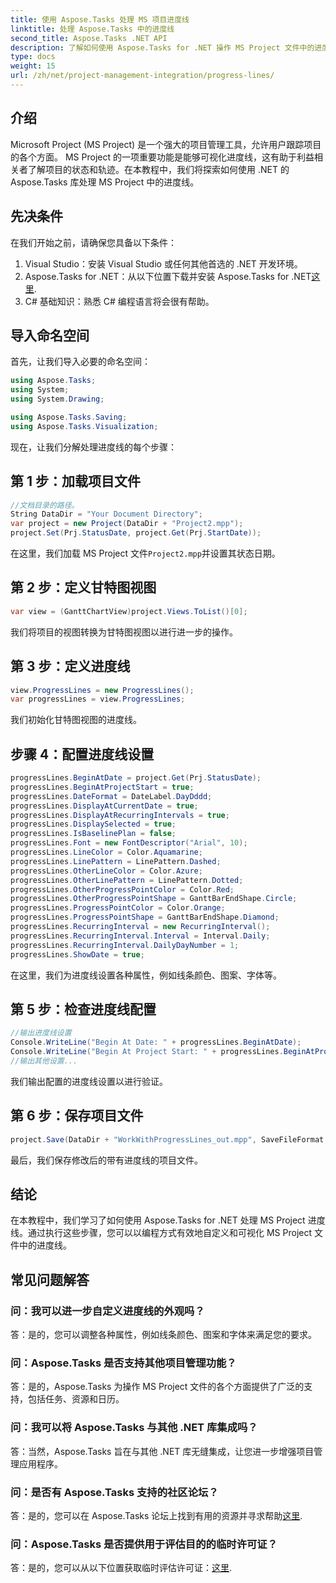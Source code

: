 ```yaml
---
title: 使用 Aspose.Tasks 处理 MS 项目进度线
linktitle: 处理 Aspose.Tasks 中的进度线
second_title: Aspose.Tasks .NET API
description: 了解如何使用 Aspose.Tasks for .NET 操作 MS Project 文件中的进度线，从而增强项目可视化和管理。
type: docs
weight: 15
url: /zh/net/project-management-integration/progress-lines/
---
```

## 介绍
Microsoft Project (MS Project) 是一个强大的项目管理工具，允许用户跟踪项目的各个方面。 MS Project 的一项重要功能是能够可视化进度线，这有助于利益相关者了解项目的状态和轨迹。在本教程中，我们将探索如何使用 .NET 的 Aspose.Tasks 库处理 MS Project 中的进度线。
## 先决条件
在我们开始之前，请确保您具备以下条件：
1. Visual Studio：安装 Visual Studio 或任何其他首选的 .NET 开发环境。
2.  Aspose.Tasks for .NET：从以下位置下载并安装 Aspose.Tasks for .NET[这里](https://releases.aspose.com/tasks/net/).
3. C# 基础知识：熟悉 C# 编程语言将会很有帮助。

## 导入命名空间
首先，让我们导入必要的命名空间：
```csharp
using Aspose.Tasks;
using System;
using System.Drawing;

using Aspose.Tasks.Saving;
using Aspose.Tasks.Visualization;
```
现在，让我们分解处理进度线的每个步骤：
## 第 1 步：加载项目文件
```csharp
//文档目录的路径。
String DataDir = "Your Document Directory";
var project = new Project(DataDir + "Project2.mpp");
project.Set(Prj.StatusDate, project.Get(Prj.StartDate));
```
在这里，我们加载 MS Project 文件`Project2.mpp`并设置其状态日期。
## 第 2 步：定义甘特图视图
```csharp
var view = (GanttChartView)project.Views.ToList()[0];
```
我们将项目的视图转换为甘特图视图以进行进一步的操作。
## 第 3 步：定义进度线
```csharp
view.ProgressLines = new ProgressLines();
var progressLines = view.ProgressLines;
```
我们初始化甘特图视图的进度线。
## 步骤 4：配置进度线设置
```csharp
progressLines.BeginAtDate = project.Get(Prj.StatusDate);
progressLines.BeginAtProjectStart = true;
progressLines.DateFormat = DateLabel.DayDddd;
progressLines.DisplayAtCurrentDate = true;
progressLines.DisplayAtRecurringIntervals = true;
progressLines.DisplaySelected = true;
progressLines.IsBaselinePlan = false;
progressLines.Font = new FontDescriptor("Arial", 10);
progressLines.LineColor = Color.Aquamarine;
progressLines.LinePattern = LinePattern.Dashed;
progressLines.OtherLineColor = Color.Azure;
progressLines.OtherLinePattern = LinePattern.Dotted;
progressLines.OtherProgressPointColor = Color.Red;
progressLines.OtherProgressPointShape = GanttBarEndShape.Circle;
progressLines.ProgressPointColor = Color.Orange;
progressLines.ProgressPointShape = GanttBarEndShape.Diamond;
progressLines.RecurringInterval = new RecurringInterval();
progressLines.RecurringInterval.Interval = Interval.Daily;
progressLines.RecurringInterval.DailyDayNumber = 1;
progressLines.ShowDate = true;
```
在这里，我们为进度线设置各种属性，例如线条颜色、图案、字体等。
## 第 5 步：检查进度线配置
```csharp
//输出进度线设置
Console.WriteLine("Begin At Date: " + progressLines.BeginAtDate);
Console.WriteLine("Begin At Project Start: " + progressLines.BeginAtProjectStart);
//输出其他设置...
```
我们输出配置的进度线设置以进行验证。
## 第 6 步：保存项目文件
```csharp
project.Save(DataDir + "WorkWithProgressLines_out.mpp", SaveFileFormat.Mpp);
```
最后，我们保存修改后的带有进度线的项目文件。

## 结论
在本教程中，我们学习了如何使用 Aspose.Tasks for .NET 处理 MS Project 进度线。通过执行这些步骤，您可以以编程方式有效地自定义和可视化 MS Project 文件中的进度线。
## 常见问题解答
### 问：我可以进一步自定义进度线的外观吗？
答：是的，您可以调整各种属性，例如线条颜色、图案和字体来满足您的要求。
### 问：Aspose.Tasks 是否支持其他项目管理功能？
答：是的，Aspose.Tasks 为操作 MS Project 文件的各个方面提供了广泛的支持，包括任务、资源和日历。
### 问：我可以将 Aspose.Tasks 与其他 .NET 库集成吗？
答：当然，Aspose.Tasks 旨在与其他 .NET 库无缝集成，让您进一步增强项目管理应用程序。
### 问：是否有 Aspose.Tasks 支持的社区论坛？
答：是的，您可以在 Aspose.Tasks 论坛上找到有用的资源并寻求帮助[这里](https://forum.aspose.com/c/tasks/15).
### 问：Aspose.Tasks 是否提供用于评估目的的临时许可证？
答：是的，您可以从以下位置获取临时评估许可证：[这里](https://purchase.aspose.com/temporary-license/).